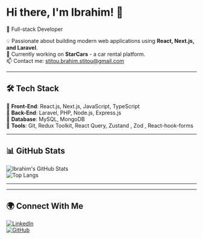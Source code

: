 # Hi there, I'm Ibrahim! 👋  

🚀 Full-stack Developer

💡 Passionate about building modern web applications using **React, Next.js, and Laravel**.  
🎯 Currently working on **StarCars** - a car rental platform.   
📫 Contact me: [stitou.brahim.stitou@gmail.com](mailto:stitou.brahim.stitou@gmail.com)  

---

## 🛠 Tech Stack  
🔹 **Front-End**: React.js, Next.js, JavaScript, TypeScript  
🔹 **Back-End**: Laravel, PHP, Node.js, Express.js  
🔹 **Database**: MySQL, MongoDB  
🔹 **Tools**: Git, Redux Toolkit, React Query, Zustand , Zod , React-hook-forms

---

## 📊 GitHub Stats  

![Ibrahim's GitHub Stats](https://github-readme-stats.vercel.app/api?username=ibrahim-stitou&show_icons=true&theme=radical)  
![Top Langs](https://github-readme-stats.vercel.app/api/top-langs/?username=ibrahim-stitou&layout=compact&theme=radical)  

---


---

## 🌍 Connect With Me  
[![LinkedIn](https://img.shields.io/badge/LinkedIn-Connect-blue?style=flat&logo=linkedin)](https://www.linkedin.com/in/ibrahimstitou)  
[![GitHub](https://img.shields.io/badge/GitHub-Follow-black?style=flat&logo=github)](https://github.com/ibrahim-stitou)  
